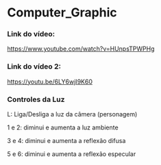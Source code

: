 # Computer_Graphic

### Link do vídeo:
https://www.youtube.com/watch?v=HUnpsTPWPHg

### Link do vídeo 2:
https://youtu.be/6LY6wjI9K60

### Controles da Luz
L: Liga/Desliga a luz da câmera (personagem)

1 e 2: diminui e aumenta a luz ambiente

3 e 4: diminui e aumenta a reflexão difusa

5 e 6: diminui e aumenta a reflexão especular

